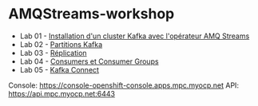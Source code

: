 # AMQStreams-workshop

* Lab 01 - [Installation d'un cluster Kafka avec l'opérateur AMQ Streams](lab1.md)
* Lab 02 - [Partitions Kafka](lab2.md)
* Lab 03 - [Réplication](lab3.md)
* Lab 04 - [Consumers et Consumer Groups](lab4.md)
* Lab 05 - [Kafka Connect](lab5.md)


Console:  https://console-openshift-console.apps.mpc.myocp.net
API:      https://api.mpc.myocp.net:6443


